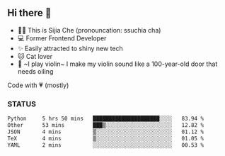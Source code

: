 ## Hi there 👋

- 🙋‍♀️ This is Sijia Che (pronouncation: ssuchia cha)
- 💻 Former Frontend Developer
- ✨ Easily attracted to shiny new tech
- 🐱 Cat lover
- 🌟 ~I play violin~ I make my violin sound like a 100-year-old door that needs oiling

Code with 💗 (mostly)

### STATUS
<!--START_SECTION:waka-->

```txt
Python     5 hrs 50 mins   █████████████████████░░░░   83.94 %
Other      53 mins         ███▒░░░░░░░░░░░░░░░░░░░░░   12.82 %
JSON       4 mins          ▒░░░░░░░░░░░░░░░░░░░░░░░░   01.12 %
TeX        4 mins          ▒░░░░░░░░░░░░░░░░░░░░░░░░   01.05 %
YAML       2 mins          ░░░░░░░░░░░░░░░░░░░░░░░░░   00.53 %
```

<!--END_SECTION:waka-->
